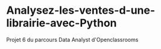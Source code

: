 # Analysez-les-ventes-d-une-librairie-avec-Python
Projet 6 du parcours Data Analyst d'Openclassrooms
